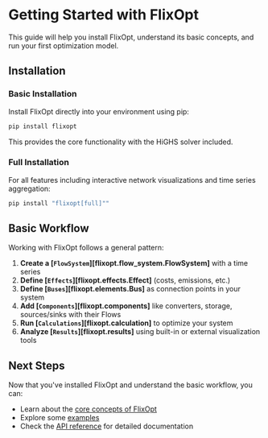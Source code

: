 # Getting Started with FlixOpt

This guide will help you install FlixOpt, understand its basic concepts, and run your first optimization model.

## Installation

### Basic Installation

Install FlixOpt directly into your environment using pip:

```bash
pip install flixopt
```

This provides the core functionality with the HiGHS solver included.

### Full Installation

For all features including interactive network visualizations and time series aggregation:

```bash
pip install "flixopt[full]""
```

## Basic Workflow

Working with FlixOpt follows a general pattern:

1. **Create a [`FlowSystem`][flixopt.flow_system.FlowSystem]** with a time series
2. **Define [`Effects`][flixopt.effects.Effect]** (costs, emissions, etc.)
3. **Define [`Buses`][flixopt.elements.Bus]** as connection points in your system
4. **Add [`Components`][flixopt.components]** like converters, storage, sources/sinks with their Flows
5. **Run [`Calculations`][flixopt.calculation]** to optimize your system
6. **Analyze [`Results`][flixopt.results]** using built-in or external visualization tools

## Next Steps

Now that you've installed FlixOpt and understand the basic workflow, you can:

- Learn about the [core concepts of FlixOpt](user-guide/index.md)
- Explore some [examples](examples/index.md)
- Check the [API reference](api-reference/index.md) for detailed documentation
